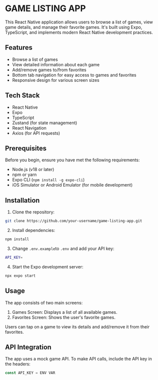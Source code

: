 # GAME LISTING APP

This React Native application allows users to browse a list of games, view game details, and manage their favorite games. It's built using Expo, TypeScript, and implements modern React Native development practices.

## Features

- Browse a list of games
- View detailed information about each game
- Add/remove games to/from favorites
- Bottom tab navigation for easy access to games and favorites
- Responsive design for various screen sizes

## Tech Stack

- React Native
- Expo
- TypeScript
- Zustand (for state management)
- React Navigation
- Axios (for API requests)

## Prerequisites

Before you begin, ensure you have met the following requirements:

- Node.js (v18 or later)
- npm or yarn
- Expo CLI (`npm install -g expo-cli`)
- iOS Simulator or Android Emulator (for mobile development)

## Installation

1. Clone the repository:

```bash
git clone https://github.com/your-username/game-listing-app.git
```

2. Install dependencies:

```bash
npm install
```

3. Change `.env.example`to `.env` and add your API key:
```bash
API_KEY=
```
4. Start the Expo development server:
```bash
npx expo start
```


## Usage

The app consists of two main screens:

1. Games Screen: Displays a list of all available games.
2. Favorites Screen: Shows the user's favorite games.

Users can tap on a game to view its details and add/remove it from their favorites.

## API Integration

The app uses a mock game API. To make API calls, include the API key in the headers:

```typescript
const API_KEY = ENV VAR
